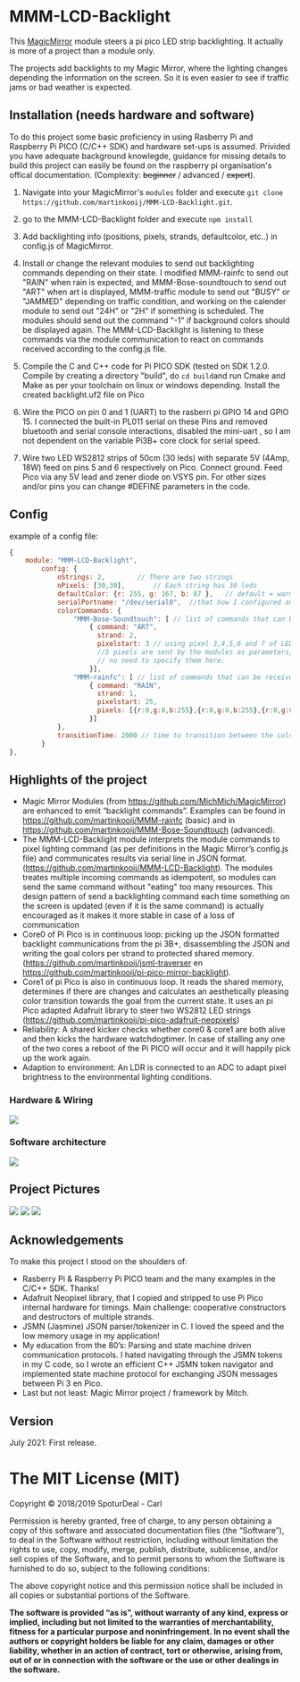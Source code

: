# MMM-LCD-Backlight

This <a href="https://github.com/MichMich/MagicMirror">MagicMirror</a> module steers a pi pico LED strip backlighting. It actually is more of a project than a module only. 

The projects add backlights to my Magic Mirror, where the lighting  changes depending the information on the screen. So it is even easier to see if traffic jams or bad weather is expected.  


## Installation (needs hardware and software)

To do this project some basic proficiency in using Rasberry Pi and Raspberry Pi PICO (C/C++ SDK) and hardware set-ups is assumed. Privided you have adequate background knowlegde, guidance for missing details to build this project can easily be found on the raspberry pi organisation's offical documentation. (Complexity: ~~beginner~~ / advanced / ~~expert~~). 

1. Navigate into your MagicMirror's `modules` folder and execute `git clone https://github.com/martinkooij/MMM-LCD-Backlight.git`.
2. go to the MMM-LCD-Backlight folder and execute `npm install`
3. Add backlighting info (positions, pixels, strands, defaultcolor, etc..) in config.js of MagicMirror. 
4. Install or change the relevant modules to send out backlighting commands depending on their state. I modified MMM-rainfc to send out "RAIN" when rain is expected, and MMM-Bose-soundtouch to send out "ART" when art is displayed, MMM-traffic module to send out "BUSY" or "JAMMED" depending on traffic condition, and working on the calender module to send out "24H" or "2H" if something is scheduled. The modules should send out the command "-1" if background colors should be displayed again. The MMM-LCD-Backlight is listening to these commands via the module communication to react on commands received according to the config.js file.

5. Compile the C and C++ code for Pi PICO SDK (tested on SDK 1.2.0. Compile by creating a directory "build", do `cd build`and run Cmake and Make as per your toolchain on linux or windows depending. Install the created backlight.uf2 file on Pico
6. Wire the PICO on pin 0 and 1 (UART) to the rasberri pi GPIO 14 and GPIO 15. I connected the built-in PL011 serial on these Pins and removed bluetooth and serial console interactions, disabled the mini-uart , so I am not dependent on the variable Pi3B+ core clock for serial speed.
7. Wire two LED WS2812 strips of 50cm (30 leds) with separate 5V (4Amp, 18W) feed  on pins 5 and 6 respectively on Pico. Connect ground. Feed Pico via any 5V lead and zener diode on VSYS pin. For other sizes and/or pins you can change #DEFINE parameters in the code. 

## Config

example of a config file: 

````javascript
{
	module: "MMM-LCD-Backlight",
		config: {
			nStrings: 2,  		// There are two strings
			nPixels: [30,30],		// Each string has 30 leds
			defaultColor: {r: 255, g: 167, b: 87 },   // default = warm white 2700K
			serialPortname: "/dev/serial0",  //that how I configured and named the serial port on my RASP PI3B+ towards the PICO
			colorCommands: {
				"MMM-Bose-Soundtouch": [ // list of commands that can be received from MMM-Bose-Soundtouch
					{ command: "ART",
					  strand: 2,
					  pixelstart: 3 // using pixel 3,4,5,6 and 7 of LEDstring 2. 
					  //5 pixels are sent by the modules as parameters, depending on dominant colors of the art
					  // no need to specify them here. 
					}],
				"MMM-rainfc": [ // list of commands that can be received from MMM-rainfc
					{ command: "RAIN",
					  strand: 1,
					  pixelstart: 25,
					  pixels: [{r:0,g:0,b:255},{r:0,g:0,b:255},{r:0,g:0,b:255}]  // three blue pixels when rain is expected
					}]
			},	
			transitionTime: 2000 // time to transition between the colors. 
		}
},
````

## Highlights of the project
- Magic Mirror Modules (from https://github.com/MichMich/MagicMirror) are enhanced to emit “backlight commands”. Examples can be found in https://github.com/martinkooij/MMM-rainfc (basic) and in https://github.com/martinkooij/MMM-Bose-Soundtouch (advanced).
- The MMM-LCD-Backlight module interprets the module commands to pixel lighting command (as per definitions in the Magic Mirror’s config.js file) and communicates results via serial line in JSON format.  (https://github.com/martinkooij/MMM-LCD-Backlight). 
The modules treates multiple incoming commands as idempotent, so modules can send the same command without "eating" too many resources. This design pattern of send a backlighting command each time something on the screen is updated (even if it is the same command) is actually encouraged as it makes it more stable in case of a loss of communication 
- Core0 of Pi Pico is in continuous loop: picking up the JSON formatted backlight communications from the pi 3B+, disassembling the JSON and writing the goal colors per strand to protected shared memory. (https://github.com/martinkooij/jsml-traverser en https://github.com/martinkooij/pi-pico-mirror-backlight). 
- Core1 of pi Pico is also in continuous loop. It reads the shared memory, determines if there are changes and calculates an aesthetically pleasing color transition towards the goal from the current state. It uses an pi Pico adapted Adafruit library to steer two WS2812 LED strings (https://github.com/martinkooij/pi-pico-adafruit-neopixels) 
- Reliability: A shared kicker checks whether core0 & core1 are both alive and then kicks the hardware watchdogtimer. In case of stalling any one of the two cores a reboot of the Pi PICO will occur and it will happily pick up the work again.  
- Adaption to environment: An LDR is connected to an ADC to adapt  pixel brightness to the environmental lighting conditions. 

### Hardware & Wiring
![](pictures/S1.png)

### Software architecture
![](pictures/S2.png)

## Project Pictures

![](pictures/P1.png)
![](pictures/P2.png)
![](pictures/P3.png)


## Acknowledgements
To make this project I stood on the shoulders of:
- Rasberry Pi & Raspberry Pi PICO team and the many examples in the C/C++ SDK. Thanks!
- Adafruit Neopixel library, that I copied and stripped to use Pi Pico internal hardware for timings. Main challenge: cooperative constructors and destructors of multiple strands. 
- JSMN (Jasmine) JSON parser/tokenizer in C. I loved the speed and the low memory usage in my application!
- My education from the 80’s: Parsing and state machine driven communication protocols. I hated navigating through the JSMN tokens in my C code, so I wrote an efficient C++ JSMN token navigator and implemented state machine protocol for exchanging JSON messages between Pi 3 en Pico. 
- Last but not least: Magic Mirror project / framework by Mitch. 


## Version
July 2021: First release.

The MIT License (MIT)
=====================

Copyright © 2018/2019 SpoturDeal - Carl 

Permission is hereby granted, free of charge, to any person
obtaining a copy of this software and associated documentation
files (the “Software”), to deal in the Software without
restriction, including without limitation the rights to use,
copy, modify, merge, publish, distribute, sublicense, and/or sell
copies of the Software, and to permit persons to whom the
Software is furnished to do so, subject to the following
conditions:

The above copyright notice and this permission notice shall be
included in all copies or substantial portions of the Software.

**The software is provided “as is”, without warranty of any kind, express or implied, including but not limited to the warranties of merchantability,
fitness for a particular purpose and noninfringement. In no event shall the authors or copyright holders be liable for any claim, damages or other liability,
whether in an action of contract, tort or otherwise, arising from, out of or in connection with the software or the use or other dealings in the software.**
